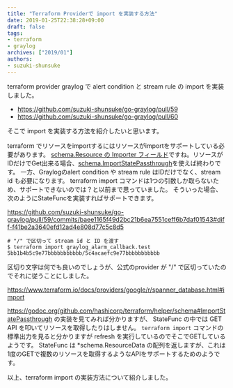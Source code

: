 ```yaml
---
title: "Terraform Providerで import を実装する方法"
date: 2019-01-25T22:38:28+09:00
draft: false
tags:
- terraform
- graylog
archives: ["2019/01"]
authors:
- suzuki-shunsuke
---
```


terraform provider graylog で alert condition と stream rule の import を実装しました。

* https://github.com/suzuki-shunsuke/go-graylog/pull/59
* https://github.com/suzuki-shunsuke/go-graylog/pull/60

そこで import を実装する方法を紹介したいと思います。

terraform でリソースをimportするにはリソースがimportをサポートしている必要があります。
[schema.Resource の Importer フィールド](https://godoc.org/github.com/hashicorp/terraform/helper/schema#Resource)ですね。リソースがIDだけでGet出来る場合、[schema.ImportStatePassthrough](https://godoc.org/github.com/hashicorp/terraform/helper/schema#ImportStatePassthrough)を使えば終わりです。
一方、Graylogのalert condition や stream rule はIDだけでなく、stream id も必要になります。
terraform import コマンドは1つの引数しか取らないため、サポートできないのでは？と以前まで思っていました。
そういった場合、次のようにStateFuncを実装すればサポートできます。

https://github.com/suzuki-shunsuke/go-graylog/pull/59/commits/baee1165f49d2bc21b6ea7551ceff6b7daf01543#diff-f41be2a3640efd12ad4e808d77c5c8d5

```
# "/" で区切って stream id と ID を渡す
$ terraform import graylog_alarm_callback.test 5bb1b4b5c9e77bbbbbbbbbbb/5c4acaefc9e77bbbbbbbbbbb
```

区切り文字は何でも良いのでしょうが、公式のprovider が "/" で区切っていたのでそれに従うことにしました。

https://www.terraform.io/docs/providers/google/r/spanner_database.html#import

https://godoc.org/github.com/hashicorp/terraform/helper/schema#ImportStatePassthrough の実装を見てみれば分かりますが、
StateFunc の中では GET API を叩いてリソースを取得したりはしません。
`terraform import` コマンドの標準出力を見ると分かりますが refresh を実行しているのでそこでGETしているようです。
StateFunc は *schema.ResourceData の配列を返しますが、これは1度のGETで複数のリソースを取得するようなAPIをサポートするためのようです。

以上、terraform import の実装方法について紹介しました。
